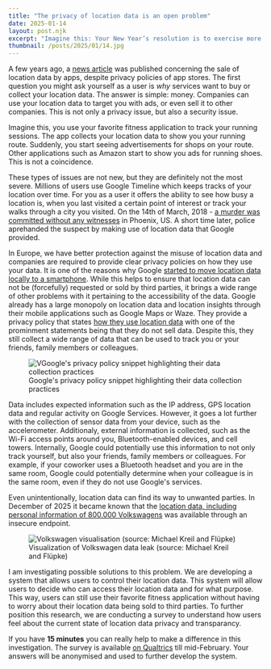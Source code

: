 ```yaml
---
title: "The privacy of location data is an open problem"
date: 2025-01-14
layout: post.njk
excerpt: "Imagine this: Your New Year’s resolution is to exercise more, so you start running. Suddenly, ads for running shoes pop up on your phone. Convenient? Sure. But it makes you wonder: Why are you seeing this?"
thumbnail: /posts/2025/01/14.jpg
---
```

A few years ago, a [news article](https://9to5mac.com/2022/02/28/apps-sell-your-location-data/) was published concerning the sale of location data by apps, despite privacy policies of app stores. The first question you might ask yourself as a user is *why* services want to buy or collect your location data. The answer is simple: money. Companies can use your location data to target you with ads, or even sell it to other companies. This is not only a privacy issue, but also a security issue.

Imagine this, you use your favorite fitness application to track your running sessions. The app collects your location data to show you your running route. Suddenly, you start seeing advertisements for shops on your route. Other applications such as Amazon start to show you ads for running shoes. This is not a coincidence.

These types of issues are not new, but they are definitely not the most severe. Millions of users use Google Timeline which keeps tracks of your location over time. For you as a user it offers the ability to see how busy a location is, when you last visited a certain point of interest or track your walks through a city you visited. On the 14th of March, 2018 - [a murder was committed without any witnesses](https://www.nytimes.com/interactive/2019/04/13/us/google-location-tracking-police.html) in Phoenix, US. A short time later, police aprehanded the suspect by making use of location data that Google provided. 

In Europe, we have better protection against the misuse of location data and companies are required to provide clear privacy policies on how they use your data. It is one of the reasons why Google [started to move location data locally to a smartphone](https://www.oitc.ca/alerts/google-maps-timeline-data-to-be-stored-locally-on-your-device-for-privacy/). While this helps to ensure that location data can not be (forcefully) requested or sold by third parties, it brings a wide range of other problems with it pertaining to the accessibility of the data. Google already has a large monopoly on location data and location insights through their mobile applications such as Google Maps or Waze. They provide a privacy policy that states [how they use location data](https://policies.google.com/privacy?hl=en-US#europeanrequirements) with one of the prominment statements being that they do not sell data. Despite this, they still collect a wide range of data that can be used to track you or your friends, family members or colleagues.

<figure class="article">
<img src="https://i.mvdw-software.com/chrome_lMtDXl6dR9.png" alt="VGoogle's privacy policy snippet highlighting their data collection practices">
<figcaption>Google's privacy policy snippet highlighting their data collection practices</figcaption>
</figure>

Data includes expected information such as the IP address, GPS location data and regular activity on Google Services. However, it goes a lot further with the collection of sensor data from your device, such as the accelerometer. Additionaly, external information is collected, such as the Wi-Fi access points around you, Bluetooth-enabled devices, and cell towers. Internally, Google could potentially use this information to not only track yourself, but also your friends, family members or colleagues. For example, if your coworker uses a Bluetooth headset and you are in the same room, Google could potentially determine when your colleague is in the same room, even if they do not use Google's services.

Even unintentionally, location data can find its way to unwanted parties. In December of 2025 it became known that the [location data, including personal information of 800.000 Volkswagens](https://www.theverge.com/2024/12/30/24332181/volkswagen-data-leak-exposed-location-evs) was available through an insecure endpoint.

<figure class="article">
<img src="../volkswagen.webp" alt="Volkswagen visualisation (source: Michael Kreil and Flüpke)">
<figcaption>Visualization of Volkswagen data leak (source: Michael Kreil and Flüpke)</figcaption>
</figure>

I am investigating possible solutions to this problem. We are developing a system that allows users to control their location data. This system will allow users to decide who can access their location data and for what purpose. This way, users can still use their favorite fitness application without having to worry about their location data being sold to third parties. To further position this research, we are conducting a survey to understand how users feel about the current state of location data privacy and transparancy.

If you have **15 minutes** you can really help to make a difference in this investigation. The survey is available [on Qualtrics](https://vub.fra1.qualtrics.com/jfe/form/SV_0TUPKzDuCnrje9U) till mid-February. Your answers will be anonymised and used to further develop the system.
